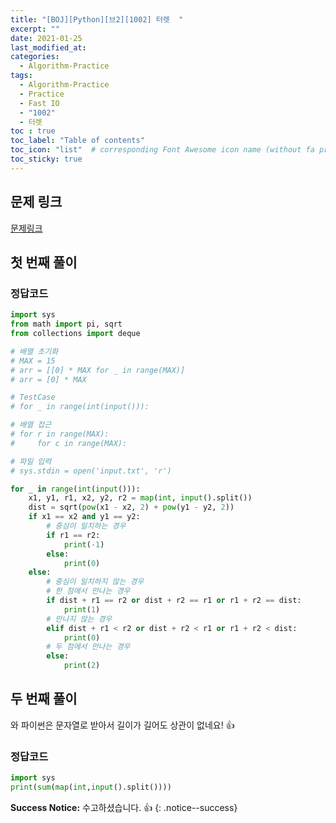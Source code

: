 ```yaml
---
title: "[BOJ][Python][브2][1002] 터렛  "
excerpt: ""
date: 2021-01-25
last_modified_at:
categories:
  - Algorithm-Practice
tags:
  - Algorithm-Practice
  - Practice
  - Fast IO
  - "1002"
  - 터렛 
toc : true
toc_label: "Table of contents"
toc_icon: "list"  # corresponding Font Awesome icon name (without fa prefix)
toc_sticky: true
---
```


## 문제 링크

[문제링크](https://www.acmicpc.net/problem/1002)  

## 첫 번째 풀이

### 정답코드  

```python
import sys
from math import pi, sqrt
from collections import deque

# 배열 초기화
# MAX = 15
# arr = [[0] * MAX for _ in range(MAX)]
# arr = [0] * MAX

# TestCase
# for _ in range(int(input())):

# 배열 접근
# for r in range(MAX):
#     for c in range(MAX):

# 파일 입력
# sys.stdin = open('input.txt', 'r')

for _ in range(int(input())):
    x1, y1, r1, x2, y2, r2 = map(int, input().split())
    dist = sqrt(pow(x1 - x2, 2) + pow(y1 - y2, 2))
    if x1 == x2 and y1 == y2:
        # 중심이 일치하는 경우
        if r1 == r2:
            print(-1)
        else:
            print(0)
    else:
        # 중심이 일치하지 않는 경우
        # 한 점에서 만나는 경우
        if dist + r1 == r2 or dist + r2 == r1 or r1 + r2 == dist:
            print(1)
        # 만나지 않는 경우
        elif dist + r1 < r2 or dist + r2 < r1 or r1 + r2 < dist:
            print(0)
        # 두 점에서 만나는 경우
        else:
            print(2)
```

## 두 번째 풀이

와 파이썬은 문자열로 받아서 길이가 길어도 상관이 없네요! :+1:  

### 정답코드  

```python
import sys
print(sum(map(int,input().split())))
``` 



**Success Notice:**
수고하셨습니다. :+1:
{: .notice--success}